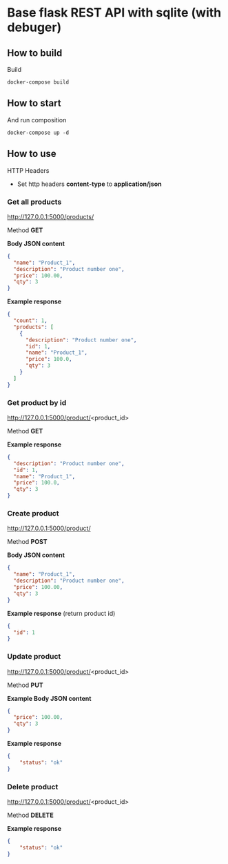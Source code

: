 # Base flask REST API with sqlite (with debuger)

## How to build

Build

    docker-compose build

## How to start

And run composition

    docker-compose up -d

## How to use

HTTP Headers
- Set http headers **content-type** to **application/json**

### Get all products
http://127.0.0.1:5000/products/

Method **GET**

**Body JSON content**
```json
{
  "name": "Product_1",
  "description": "Product number one",
  "price": 100.00,
  "qty": 3
}
```

**Example response**
```json
{
  "count": 1,
  "products": [
    {
      "description": "Product number one",
      "id": 1,
      "name": "Product_1",
      "price": 100.0,
      "qty": 3
    }
  ]
}
```

### Get product by id
http://127.0.0.1:5000/product/<product_id>

Method **GET**

**Example response**
```json
{
  "description": "Product number one",
  "id": 1,
  "name": "Product_1",
  "price": 100.0,
  "qty": 3
}
```

### Create product
http://127.0.0.1:5000/product/

Method **POST**

**Body JSON content**
```json
{
  "name": "Product_1",
  "description": "Product number one",
  "price": 100.00,
  "qty": 3
}
```

**Example response** (return product id)
```json
{
  "id": 1
}
```

### Update product
http://127.0.0.1:5000/product/<product_id>

Method **PUT**

**Example Body JSON content**
```json
{
  "price": 100.00,
  "qty": 3
}
```

**Example response**
```json
{ 
    "status": "ok"
}
```

### Delete product
http://127.0.0.1:5000/product/<product_id>

Method **DELETE**

**Example response**
```json
{ 
    "status": "ok"
}
```